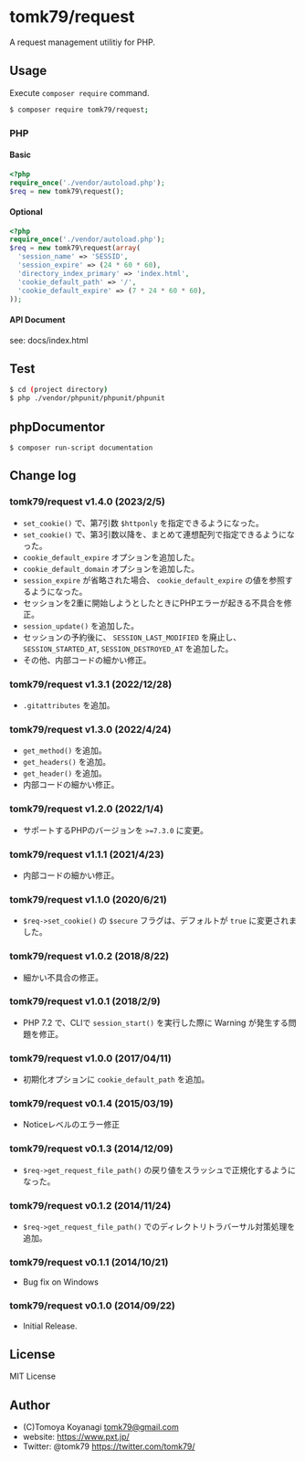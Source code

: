 tomk79/request
=======

A request management utilitiy for PHP.

## Usage

Execute `composer require` command.

```bash
$ composer require tomk79/request;
```


### PHP

#### Basic

```php
<?php
require_once('./vendor/autoload.php');
$req = new tomk79\request();
```

#### Optional

```php
<?php
require_once('./vendor/autoload.php');
$req = new tomk79\request(array(
  'session_name' => 'SESSID',
  'session_expire' => (24 * 60 * 60),
  'directory_index_primary' => 'index.html',
  'cookie_default_path' => '/',
  'cookie_default_expire' => (7 * 24 * 60 * 60),
));
```

#### API Document

see: docs/index.html


## Test

```bash
$ cd (project directory)
$ php ./vendor/phpunit/phpunit/phpunit
```

## phpDocumentor

```
$ composer run-script documentation
```


## Change log

### tomk79/request v1.4.0 (2023/2/5)

- `set_cookie()` で、第7引数 `$httponly` を指定できるようになった。
- `set_cookie()` で、第3引数以降を、まとめて連想配列で指定できるようになった。
- `cookie_default_expire` オプションを追加した。
- `cookie_default_domain` オプションを追加した。
- `session_expire` が省略された場合、 `cookie_default_expire` の値を参照するようになった。
- セッションを2重に開始しようとしたときにPHPエラーが起きる不具合を修正。
- `session_update()` を追加した。
- セッションの予約後に、 `SESSION_LAST_MODIFIED` を廃止し、 `SESSION_STARTED_AT`, `SESSION_DESTROYED_AT` を追加した。
- その他、内部コードの細かい修正。

### tomk79/request v1.3.1 (2022/12/28)

- `.gitattributes` を追加。

### tomk79/request v1.3.0 (2022/4/24)

- `get_method()` を追加。
- `get_headers()` を追加。
- `get_header()` を追加。
- 内部コードの細かい修正。

### tomk79/request v1.2.0 (2022/1/4)

- サポートするPHPのバージョンを `>=7.3.0` に変更。

### tomk79/request v1.1.1 (2021/4/23)

- 内部コードの細かい修正。

### tomk79/request v1.1.0 (2020/6/21)

- `$req->set_cookie()` の `$secure` フラグは、デフォルトが `true` に変更されました。

### tomk79/request v1.0.2 (2018/8/22)

- 細かい不具合の修正。

### tomk79/request v1.0.1 (2018/2/9)

- PHP 7.2 で、CLIで `session_start()` を実行した際に Warning が発生する問題を修正。

### tomk79/request v1.0.0 (2017/04/11)

- 初期化オプションに `cookie_default_path` を追加。

### tomk79/request v0.1.4 (2015/03/19)

- Noticeレベルのエラー修正

### tomk79/request v0.1.3 (2014/12/09)

- `$req->get_request_file_path()` の戻り値をスラッシュで正規化するようになった。

### tomk79/request v0.1.2 (2014/11/24)

- `$req->get_request_file_path()` でのディレクトリトラバーサル対策処理を追加。

### tomk79/request v0.1.1 (2014/10/21)

- Bug fix on Windows

### tomk79/request v0.1.0 (2014/09/22)

- Initial Release.


## License

MIT License


## Author

- (C)Tomoya Koyanagi <tomk79@gmail.com>
- website: <https://www.pxt.jp/>
- Twitter: @tomk79 <https://twitter.com/tomk79/>
